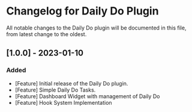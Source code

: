 # Changelog for Daily Do Plugin

All notable changes to the Daily Do plugin will be documented in this file, from latest change to the oldest.


## [1.0.0] - 2023-01-10

### Added
- [Feature] Initial release of the Daily Do plugin.
- [Feature] Simple Daily Do Tasks.
- [Feature] Dashboard Widget with management of Daily Do
- [Feature] Hook System Implementation
